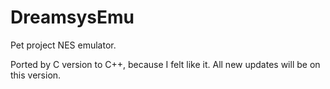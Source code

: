 # DreamsysEmu
Pet project NES emulator.

Ported by C version to C++, because I felt like it.  All new updates will be on this version.
